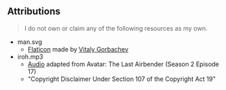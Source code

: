 ## Attributions

> I do not own or claim any of the following resources as my own.


- man.svg
	- [Flaticon](https://www.flaticon.com/free-icon/man_2922468?term=blue&page=1&position=65) made by [Vitaly Gorbachev](https://www.flaticon.com/authors/vitaly-gorbachev)
- iroh.mp3
	- [Audio](https://www.youtube.com/watch?v=drvAftwsTlU) adapted from Avatar: The Last Airbender (Season 2 Episode 17)
	- "Copyright Disclaimer Under Section 107 of the Copyright Act 19"